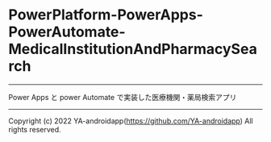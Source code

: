 # PowerPlatform-PowerApps-PowerAutomate-MedicalInstitutionAndPharmacySearch

---

Power Apps と power Automate で実装した医療機関・薬局検索アプリ

---

Copyright (c) 2022 YA-androidapp(https://github.com/YA-androidapp) All rights reserved.
